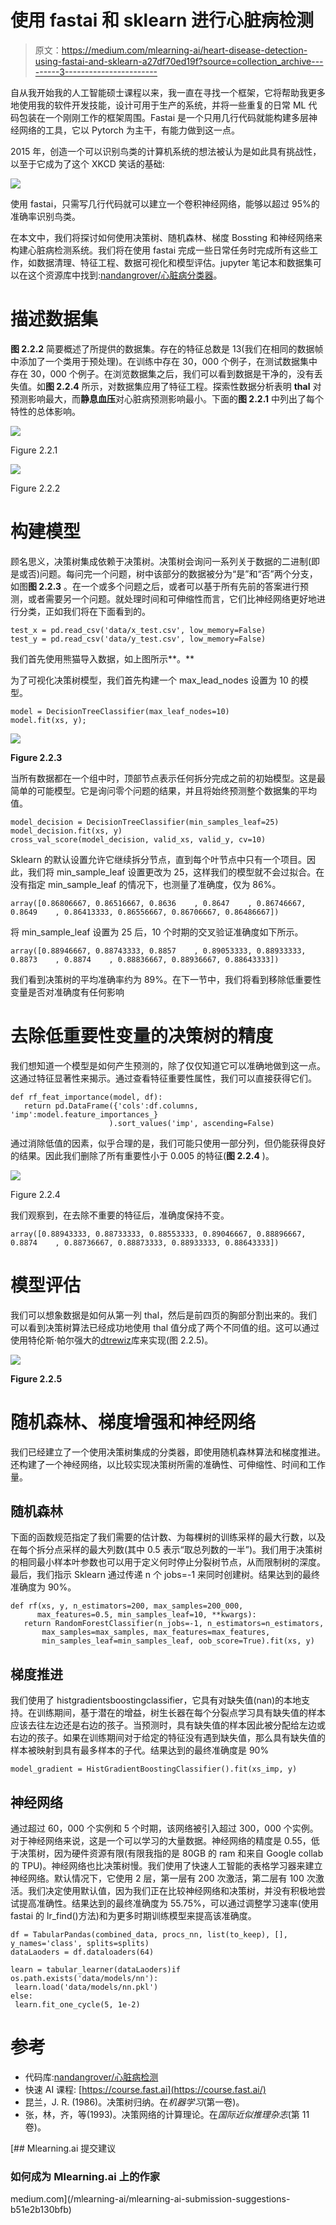 # 使用 fastai 和 sklearn 进行心脏病检测

> 原文：<https://medium.com/mlearning-ai/heart-disease-detection-using-fastai-and-sklearn-a27df70ed19f?source=collection_archive---------3----------------------->

自从我开始我的人工智能硕士课程以来，我一直在寻找一个框架，它将帮助我更多地使用我的软件开发技能，设计可用于生产的系统，并将一些重复的日常 ML 代码包装在一个刚刚工作的框架周围。Fastai 是一个只用几行代码就能构建多层神经网络的工具，它以 Pytorch 为主干，有能力做到这一点。

2015 年，创造一个可以识别鸟类的计算机系统的想法被认为是如此具有挑战性，以至于它成为了这个 XKCD 笑话的基础:

![](img/f846e02ea95d0f102ae52f06fe871166.png)

使用 fastai，只需写几行代码就可以建立一个卷积神经网络，能够以超过 95%的准确率识别鸟类。

在本文中，我们将探讨如何使用决策树、随机森林、梯度 Bossting 和神经网络来构建心脏病检测系统。我们将在使用 fastai 完成一些日常任务时完成所有这些工作，如数据清理、特征工程、数据可视化和模型评估。jupyter 笔记本和数据集可以在这个资源库中找到:[nandangrover/心脏病分类器](https://github.com/nandangrover/heart-disease-classifier)。

# 描述数据集

**图 2.2.2** 简要概述了所提供的数据集。存在的特征总数是 13(我们在相同的数据帧中添加了一个类用于预处理)。在训练中存在 30，000 个例子，在测试数据集中存在 30，000 个例子。在浏览数据集之后，我们可以看到数据是干净的，没有丢失值。如**图 2.2.4** 所示，对数据集应用了特征工程。探索性数据分析表明 **thal** 对预测影响最大，而**静息血压**对心脏病预测影响最小。下面的**图 2.2.1** 中列出了每个特性的总体影响。

![](img/30dab8bc1a62f323509f9d4f9cf7f3eb.png)

Figure 2.2.1

![](img/d81b1ef9031b1fbed5cb8ca1504a8d6e.png)

Figure 2.2.2

# 构建模型

顾名思义，决策树集成依赖于决策树。决策树会询问一系列关于数据的二进制(即是或否)问题。每问完一个问题，树中该部分的数据被分为“是”和“否”两个分支，如图**图 2.2.3** 。在一个或多个问题之后，或者可以基于所有先前的答案进行预测，或者需要另一个问题。就处理时间和可伸缩性而言，它们比神经网络更好地进行分类，正如我们将在下面看到的。

```
test_x = pd.read_csv('data/x_test.csv', low_memory=False)
test_y = pd.read_csv('data/y_test.csv', low_memory=False)
```

我们首先使用熊猫导入数据，如上图所示**。**

为了可视化决策树模型，我们首先构建一个 max_lead_nodes 设置为 10 的模型。

```
model = DecisionTreeClassifier(max_leaf_nodes=10)
model.fit(xs, y);
```

![](img/0e543f8eac6e348df48b2d2b8920cdab.png)

**Figure 2.2.3**

当所有数据都在一个组中时，顶部节点表示任何拆分完成之前的初始模型。这是最简单的可能模型。它是询问零个问题的结果，并且将始终预测整个数据集的平均值。

```
model_decision = DecisionTreeClassifier(min_samples_leaf=25)
model_decision.fit(xs, y)
cross_val_score(model_decision, valid_xs, valid_y, cv=10)
```

Sklearn 的默认设置允许它继续拆分节点，直到每个叶节点中只有一个项目。因此，我们将 min_sample_leaf 设置更改为 25，这样我们的模型就不会过拟合。在没有指定 min_sample_leaf 的情况下，也测量了准确度，仅为 86%。

```
array([0.86806667, 0.86516667, 0.8636    , 0.8647    , 0.86746667, 0.8649    , 0.86413333, 0.86556667, 0.86706667, 0.86486667])
```

将 min_sample_leaf 设置为 25 后，10 个时期的交叉验证准确度如下所示。

```
array([0.88946667, 0.88743333, 0.8857    , 0.89053333, 0.88933333, 0.8873    , 0.8874    , 0.88836667, 0.88936667, 0.88643333])
```

我们看到决策树的平均准确率约为 89%。在下一节中，我们将看到移除低重要性变量是否对准确度有任何影响

# 去除低重要性变量的决策树的精度

我们想知道一个模型是如何产生预测的，除了仅仅知道它可以准确地做到这一点。这通过特征显著性来揭示。通过查看特征重要性属性，我们可以直接获得它们。

```
def rf_feat_importance(model, df):
   return pd.DataFrame({'cols':df.columns, 'imp':model.feature_importances_}
                      ).sort_values('imp', ascending=False)
```

通过消除低值的因素，似乎合理的是，我们可能只使用一部分列，但仍能获得良好的结果。因此我们删除了所有重要性小于 0.005 的特征(**图 2.2.4** )。

![](img/81fbbb071ce52d5f77f08fd66471f4d6.png)

Figure 2.2.4

我们观察到，在去除不重要的特征后，准确度保持不变。

```
array([0.88943333, 0.88733333, 0.88553333, 0.89046667, 0.88896667, 0.8874    , 0.88736667, 0.88873333, 0.88933333, 0.88643333])
```

# 模型评估

我们可以想象数据是如何从第一列 thal，然后是前四页的胸部分割出来的。我们可以看到决策树算法已经成功地使用 thal 值分成了两个不同值的组。这可以通过使用特伦斯·帕尔强大的[dtrewiz](https://explained.ai/decision-tree-viz/)库来实现(图 2.2.5)。

![](img/348ce25bfb2801816655e902ebb8965f.png)

**Figure 2.2.5**

# 随机森林、梯度增强和神经网络

我们已经建立了一个使用决策树集成的分类器，即使用随机森林算法和梯度推进。还构建了一个神经网络，以比较实现决策树所需的准确性、可伸缩性、时间和工作量。

## 随机森林

下面的函数规范指定了我们需要的估计数、为每棵树的训练采样的最大行数，以及在每个拆分点采样的最大列数(其中 0.5 表示“取总列数的一半”)。我们用于决策树的相同最小样本叶参数也可以用于定义何时停止分裂树节点，从而限制树的深度。最后，我们指示 Sklearn 通过传递 n 个 jobs=-1 来同时创建树。结果达到的最终准确度为 90%。

```
def rf(xs, y, n_estimators=200, max_samples=200_000,
      max_features=0.5, min_samples_leaf=10, **kwargs):
   return RandomForestClassifier(n_jobs=-1, n_estimators=n_estimators,
       max_samples=max_samples, max_features=max_features,
       min_samples_leaf=min_samples_leaf, oob_score=True).fit(xs, y)
```

## 梯度推进

我们使用了 histgradientsboostingclassifier，它具有对缺失值(nan)的本地支持。在训练期间，基于潜在的增益，树生长器在每个分裂点学习具有缺失值的样本应该去往左边还是右边的孩子。当预测时，具有缺失值的样本因此被分配给左边或右边的孩子。如果在训练期间对于给定的特征没有遇到缺失值，那么具有缺失值的样本被映射到具有最多样本的子代。结果达到的最终准确度是 90%

```
model_gradient = HistGradientBoostingClassifier().fit(xs_imp, y)
```

## 神经网络

通过超过 60，000 个实例和 5 个时期，该网络被引入超过 300，000 个实例。对于神经网络来说，这是一个可以学习的大量数据。神经网络的精度是 0.55，低于决策树，因为硬件资源有限(有限我指的是 80GB 的 ram 和来自 Google collab 的 TPU)。神经网络也比决策树慢。我们使用了快速人工智能的表格学习器来建立神经网络。默认情况下，它使用 2 层，第一层有 200 次激活，第二层有 100 次激活。我们决定使用默认值，因为我们正在比较神经网络和决策树，并没有积极地尝试提高准确性。结果达到的最终准确度为 55.75%，可以通过调整学习速率(使用 fastai 的 lr_find()方法)和为更多时期训练模型来提高该准确度。

```
df = TabularPandas(combined_data, procs_nn, list(to_keep), [], y_names='class', splits=splits)
dataLaoders = df.dataloaders(64)

learn = tabular_learner(dataLaoders)if os.path.exists('data/models/nn'):
 learn.load('data/models/nn.pkl')
else:
 learn.fit_one_cycle(5, 1e-2)
```

# 参考

*   代码库:[nandangrover/心脏病检测](https://github.com/nandangrover/heart-disease-classifier)
*   快速 AI 课程: [https://course.fast.ai](https://course.fast.ai/)
*   昆兰，J. R. (1986)。决策树归纳。在*机器学习*(第一卷)。
*   张，林，齐，等(1993)。决策网络的计算理论。在*国际近似推理杂志*(第 11 卷)。

[](/mlearning-ai/mlearning-ai-submission-suggestions-b51e2b130bfb) [## Mlearning.ai 提交建议

### 如何成为 Mlearning.ai 上的作家

medium.com](/mlearning-ai/mlearning-ai-submission-suggestions-b51e2b130bfb)